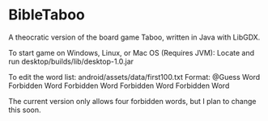 # BibleTaboo
A theocratic version of the board game Taboo, written in Java with LibGDX.

To start game on Windows, Linux, or Mac OS (Requires JVM):
Locate and run desktop/builds/lib/desktop-1.0.jar

To edit the word list:
android/assets/data/first100.txt
Format:
@Guess Word
Forbidden Word
Forbidden Word
Forbidden Word
Forbidden Word

The current version only allows four forbidden words, but I plan to change this soon.
